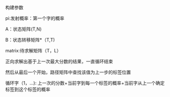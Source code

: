 构建参数

pi:发射概率：第一个字的概率

A：状态矩阵(T,N)

B：状态转移矩阵*（T,T)

matrix:待求解矩阵（T，L）

正向求解出基于上一次最大分数的结果，一直循环结束

然后从最后一个开始，路径矩阵中查找该值为上一步的标签位置

循环字（1，...): 上一次的分数+当前字到每一个标签的概率+当前字从上一个确定标签到这个标签的概率